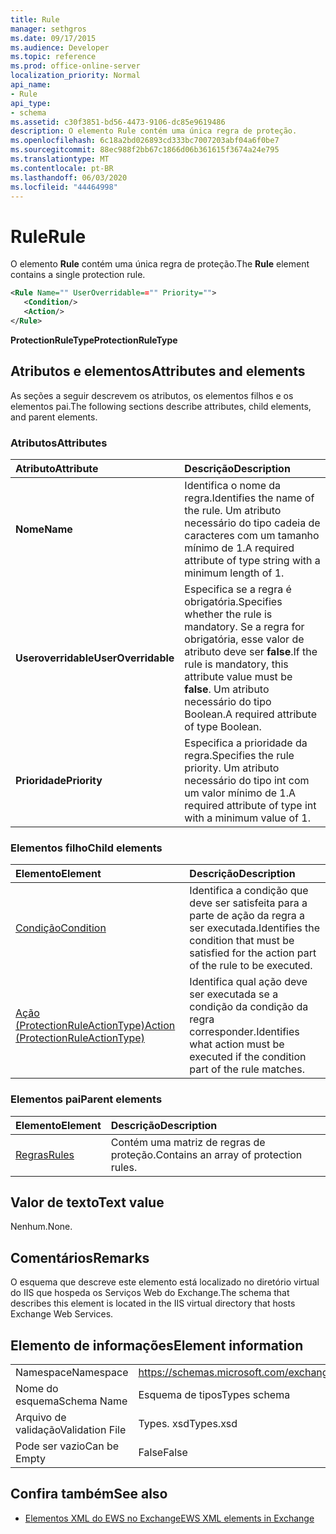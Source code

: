 ```yaml
---
title: Rule
manager: sethgros
ms.date: 09/17/2015
ms.audience: Developer
ms.topic: reference
ms.prod: office-online-server
localization_priority: Normal
api_name:
- Rule
api_type:
- schema
ms.assetid: c30f3851-bd56-4473-9106-dc85e9619486
description: O elemento Rule contém uma única regra de proteção.
ms.openlocfilehash: 6c18a2bd026893cd333bc7007203abf04a6f0be7
ms.sourcegitcommit: 88ec988f2bb67c1866d06b361615f3674a24e795
ms.translationtype: MT
ms.contentlocale: pt-BR
ms.lasthandoff: 06/03/2020
ms.locfileid: "44464998"
---
```

# <a name="rule"></a><span data-ttu-id="93e43-103">Rule</span><span class="sxs-lookup"><span data-stu-id="93e43-103">Rule</span></span>

<span data-ttu-id="93e43-104">O elemento **Rule** contém uma única regra de proteção.</span><span class="sxs-lookup"><span data-stu-id="93e43-104">The **Rule** element contains a single protection rule.</span></span> 
  
```XML
<Rule Name="" UserOverridable=="" Priority="">
   <Condition/>
   <Action/>
</Rule>
```

 <span data-ttu-id="93e43-105">**ProtectionRuleType**</span><span class="sxs-lookup"><span data-stu-id="93e43-105">**ProtectionRuleType**</span></span>
## <a name="attributes-and-elements"></a><span data-ttu-id="93e43-106">Atributos e elementos</span><span class="sxs-lookup"><span data-stu-id="93e43-106">Attributes and elements</span></span>

<span data-ttu-id="93e43-107">As seções a seguir descrevem os atributos, os elementos filhos e os elementos pai.</span><span class="sxs-lookup"><span data-stu-id="93e43-107">The following sections describe attributes, child elements, and parent elements.</span></span>
  
### <a name="attributes"></a><span data-ttu-id="93e43-108">Atributos</span><span class="sxs-lookup"><span data-stu-id="93e43-108">Attributes</span></span>

|<span data-ttu-id="93e43-109">**Atributo**</span><span class="sxs-lookup"><span data-stu-id="93e43-109">**Attribute**</span></span>|<span data-ttu-id="93e43-110">**Descrição**</span><span class="sxs-lookup"><span data-stu-id="93e43-110">**Description**</span></span>|
|:-----|:-----|
|<span data-ttu-id="93e43-111">**Nome**</span><span class="sxs-lookup"><span data-stu-id="93e43-111">**Name**</span></span> <br/> |<span data-ttu-id="93e43-112">Identifica o nome da regra.</span><span class="sxs-lookup"><span data-stu-id="93e43-112">Identifies the name of the rule.</span></span> <span data-ttu-id="93e43-113">Um atributo necessário do tipo cadeia de caracteres com um tamanho mínimo de 1.</span><span class="sxs-lookup"><span data-stu-id="93e43-113">A required attribute of type string with a minimum length of 1.</span></span>  <br/> |
|<span data-ttu-id="93e43-114">**Useroverridable**</span><span class="sxs-lookup"><span data-stu-id="93e43-114">**UserOverridable**</span></span> <br/> |<span data-ttu-id="93e43-115">Especifica se a regra é obrigatória.</span><span class="sxs-lookup"><span data-stu-id="93e43-115">Specifies whether the rule is mandatory.</span></span> <span data-ttu-id="93e43-116">Se a regra for obrigatória, esse valor de atributo deve ser **false**.</span><span class="sxs-lookup"><span data-stu-id="93e43-116">If the rule is mandatory, this attribute value must be **false**.</span></span> <span data-ttu-id="93e43-117">Um atributo necessário do tipo Boolean.</span><span class="sxs-lookup"><span data-stu-id="93e43-117">A required attribute of type Boolean.</span></span>  <br/> |
|<span data-ttu-id="93e43-118">**Prioridade**</span><span class="sxs-lookup"><span data-stu-id="93e43-118">**Priority**</span></span> <br/> |<span data-ttu-id="93e43-119">Especifica a prioridade da regra.</span><span class="sxs-lookup"><span data-stu-id="93e43-119">Specifies the rule priority.</span></span> <span data-ttu-id="93e43-120">Um atributo necessário do tipo int com um valor mínimo de 1.</span><span class="sxs-lookup"><span data-stu-id="93e43-120">A required attribute of type int with a minimum value of 1.</span></span>  <br/> |
   
### <a name="child-elements"></a><span data-ttu-id="93e43-121">Elementos filho</span><span class="sxs-lookup"><span data-stu-id="93e43-121">Child elements</span></span>

|<span data-ttu-id="93e43-122">**Elemento**</span><span class="sxs-lookup"><span data-stu-id="93e43-122">**Element**</span></span>|<span data-ttu-id="93e43-123">**Descrição**</span><span class="sxs-lookup"><span data-stu-id="93e43-123">**Description**</span></span>|
|:-----|:-----|
|[<span data-ttu-id="93e43-124">Condição</span><span class="sxs-lookup"><span data-stu-id="93e43-124">Condition</span></span>](condition.md) <br/> |<span data-ttu-id="93e43-125">Identifica a condição que deve ser satisfeita para a parte de ação da regra a ser executada.</span><span class="sxs-lookup"><span data-stu-id="93e43-125">Identifies the condition that must be satisfied for the action part of the rule to be executed.</span></span>  <br/> |
|[<span data-ttu-id="93e43-126">Ação (ProtectionRuleActionType)</span><span class="sxs-lookup"><span data-stu-id="93e43-126">Action (ProtectionRuleActionType)</span></span>](action-protectionruleactiontype.md) <br/> |<span data-ttu-id="93e43-127">Identifica qual ação deve ser executada se a condição da condição da regra corresponder.</span><span class="sxs-lookup"><span data-stu-id="93e43-127">Identifies what action must be executed if the condition part of the rule matches.</span></span>  <br/> |
   
### <a name="parent-elements"></a><span data-ttu-id="93e43-128">Elementos pai</span><span class="sxs-lookup"><span data-stu-id="93e43-128">Parent elements</span></span>

|<span data-ttu-id="93e43-129">**Elemento**</span><span class="sxs-lookup"><span data-stu-id="93e43-129">**Element**</span></span>|<span data-ttu-id="93e43-130">**Descrição**</span><span class="sxs-lookup"><span data-stu-id="93e43-130">**Description**</span></span>|
|:-----|:-----|
|[<span data-ttu-id="93e43-131">Regras</span><span class="sxs-lookup"><span data-stu-id="93e43-131">Rules </span></span>](rules-ex15websvcsotherref.md) <br/> |<span data-ttu-id="93e43-132">Contém uma matriz de regras de proteção.</span><span class="sxs-lookup"><span data-stu-id="93e43-132">Contains an array of protection rules.</span></span>  <br/> |
   
## <a name="text-value"></a><span data-ttu-id="93e43-133">Valor de texto</span><span class="sxs-lookup"><span data-stu-id="93e43-133">Text value</span></span>

<span data-ttu-id="93e43-134">Nenhum.</span><span class="sxs-lookup"><span data-stu-id="93e43-134">None.</span></span>
  
## <a name="remarks"></a><span data-ttu-id="93e43-135">Comentários</span><span class="sxs-lookup"><span data-stu-id="93e43-135">Remarks</span></span>

<span data-ttu-id="93e43-136">O esquema que descreve este elemento está localizado no diretório virtual do IIS que hospeda os Serviços Web do Exchange.</span><span class="sxs-lookup"><span data-stu-id="93e43-136">The schema that describes this element is located in the IIS virtual directory that hosts Exchange Web Services.</span></span>
  
## <a name="element-information"></a><span data-ttu-id="93e43-137">Elemento de informações</span><span class="sxs-lookup"><span data-stu-id="93e43-137">Element information</span></span>

|||
|:-----|:-----|
|<span data-ttu-id="93e43-138">Namespace</span><span class="sxs-lookup"><span data-stu-id="93e43-138">Namespace</span></span>  <br/> |https://schemas.microsoft.com/exchange/services/2006/types  <br/> |
|<span data-ttu-id="93e43-139">Nome do esquema</span><span class="sxs-lookup"><span data-stu-id="93e43-139">Schema Name</span></span>  <br/> |<span data-ttu-id="93e43-140">Esquema de tipos</span><span class="sxs-lookup"><span data-stu-id="93e43-140">Types schema</span></span>  <br/> |
|<span data-ttu-id="93e43-141">Arquivo de validação</span><span class="sxs-lookup"><span data-stu-id="93e43-141">Validation File</span></span>  <br/> |<span data-ttu-id="93e43-142">Types. xsd</span><span class="sxs-lookup"><span data-stu-id="93e43-142">Types.xsd</span></span>  <br/> |
|<span data-ttu-id="93e43-143">Pode ser vazio</span><span class="sxs-lookup"><span data-stu-id="93e43-143">Can be Empty</span></span>  <br/> |<span data-ttu-id="93e43-144">False</span><span class="sxs-lookup"><span data-stu-id="93e43-144">False</span></span>  <br/> |
   
## <a name="see-also"></a><span data-ttu-id="93e43-145">Confira também</span><span class="sxs-lookup"><span data-stu-id="93e43-145">See also</span></span>



- [<span data-ttu-id="93e43-146">Elementos XML do EWS no Exchange</span><span class="sxs-lookup"><span data-stu-id="93e43-146">EWS XML elements in Exchange</span></span>](ews-xml-elements-in-exchange.md)

